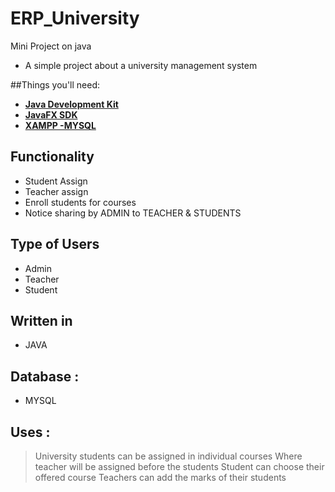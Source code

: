 # ERP_University
Mini Project on java

- A simple  project about a university management system

##Things you'll need:

* [**Java Development Kit**](https://www.oracle.com/java/technologies/downloads)
* [**JavaFX SDK**](https://gluonhq.com/products/javafx/)
* [**XAMPP -MYSQL**](https://www.apachefriends.org/download.html)
 
## Functionality
  - Student Assign
  - Teacher assign
  - Enroll students for courses
  - Notice sharing by ADMIN to TEACHER & STUDENTS
## Type of Users 
  - Admin
  - Teacher
  - Student

 ## Written in

 * JAVA
 
 ## Database : 
 
 * MYSQL 


## Uses :
> University students can be assigned in individual courses 
> Where teacher  will be assigned before the students
>  Student can choose their offered course
>  Teachers can add the marks of their students
>
 
